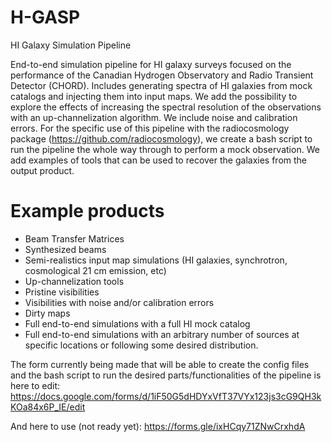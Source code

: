 # H-GASP
HI Galaxy Simulation Pipeline

End-to-end simulation pipeline for HI galaxy surveys focused on the performance of the Canadian Hydrogen Observatory and Radio Transient Detector (CHORD). Includes generating spectra of HI galaxies from mock catalogs and injecting them into input maps. We add the possibility to explore the effects of increasing the spectral resolution of the observations with an up-channelization algorithm. We include noise and calibration errors. For the specific use of this pipeline with the radiocosmology package (https://github.com/radiocosmology), we create a bash script to run the pipeline the whole way through to perform a mock observation. We add examples of tools that can be used to recover the galaxies from the output product.

# Example products
- Beam Transfer Matrices
- Synthesized beams
- Semi-realistics input map simulations (HI galaxies, synchrotron, cosmological 21 cm emission, etc)
- Up-channelization tools
- Pristine visibilities
- Visibilities with noise and/or calibration errors
- Dirty maps
- Full end-to-end simulations with a full HI mock catalog
- Full end-to-end simulations with an arbitrary number of sources at specific locations or following some desired distribution.


The form currently being made that will be able to create the config files and the bash script to run the desired parts/functionalities of the pipeline is here to edit: https://docs.google.com/forms/d/1iF50G5dHDYxVfT37VYx123js3cG9QH3kKOa84x6P_IE/edit

And here to use (not ready yet): https://forms.gle/ixHCqy71ZNwCrxhdA

